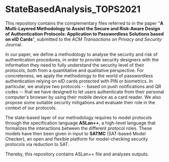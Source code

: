 # StateBasedAnalysis_TOPS2021
This repository contains the complementary files referred to in the paper "**A Multi-Layered Methodology to Assist the Secure and Risk-Aware Design of Authentication Protocols: Application to Passwordless Solutions based on eID Cards**", submitted to the *ACM Transactions on Privacy and Security* Journal.

In our paper, we define a methodology to analyse the security and risk of authentication procedures, in order to provide security designers with the information they need to fully understand the security level of their protocols, both from a quantitative and qualitative perspective. For concreteness, we apply the methodology to the world of passwordless authentication relying on eID cards protected with PIN or biometrics. In particular, we analyse two protocols -- based on push notifications and QR codes -- that we have designed to let users authenticate from their personal computer's browser by using their mobile device as a card reader. We also propose some suitable security mitigations and evaluate their role in the context of our protocols.

The state-based layer of our methodology requires to model protocols through the specification language **ASLan++**, a high-level language that formalizes the interactions between the different protocol roles. These models have then been given in input to **SATMC** (SAT-based Model Checker), an open and flexible platform for model-checking security protocols via reduction to SAT.

Thereby, this repository contains ASLan++ file and analyses outputs.